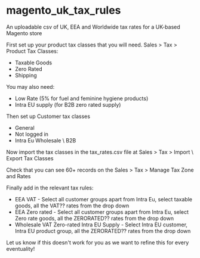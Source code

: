 # magento_uk_tax_rules
An uploadable csv of UK, EEA and Worldwide tax rates for a UK-based Magento store

First set up your product tax classes that you will need.
Sales > Tax > Product Tax Classes:

- Taxable Goods
- Zero Rated
- Shipping

You may also need:

- Low Rate (5% for fuel and feminine hygiene products)
- Intra EU supply (for B2B zero rated supply)

Then set up Customer tax classes	

- General
- Not logged in
- Intra Eu Wholesale \ B2B

Now import the tax classes in the tax_rates.csv file at Sales > Tax > Import \ Export Tax Classes

Check that you can see 60+ records on the Sales > Tax > Manage Tax Zone and Rates

Finally add in the relevant tax rules:

- EEA VAT - Select all customer groups apart from Intra Eu, select taxable goods, all the VAT?? rates from the drop down
- EEA Zero rated - Select all customer groups apart from Intra Eu, select Zero rate goods, all the ZERORATED?? rates from the drop down
- Wholesale VAT Zero-rated Intra EU Supply - Select Intra EU customer, Intra EU product group, all the ZERORATED?? rates from the drop down


Let us know if this doesn't work for you as we want to refine this for every eventuality!
